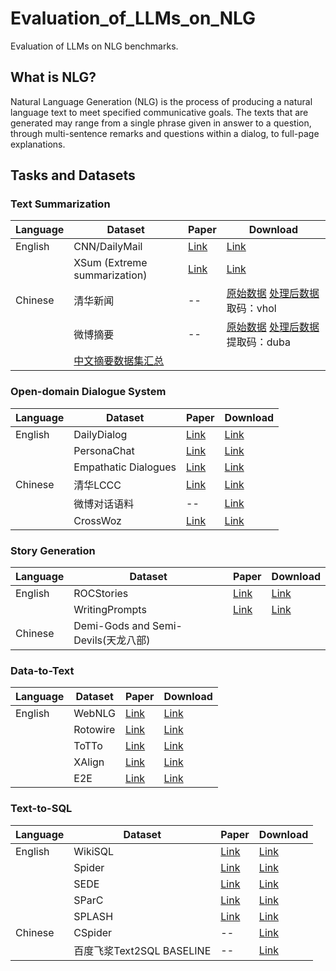 # Evaluation_of_LLMs_on_NLG
Evaluation of LLMs on NLG benchmarks.

## What is NLG?

Natural Language Generation (NLG) is the process of producing a natural language text to meet specified communicative goals. The texts that are generated may range from a single phrase given in answer to a question, through multi-sentence remarks and questions within a dialog, to full-page explanations.

## Tasks and Datasets

### Text Summarization

| Language | Dataset                                                      | Paper                                          | Download                                                     |
| -------- | ------------------------------------------------------------ | ---------------------------------------------- | ------------------------------------------------------------ |
| English  | CNN/DailyMail                                                | [Link](https://arxiv.org/pdf/1602.06023v5.pdf) | [Link](https://github.com/abisee/cnn-dailymail)              |
|          | XSum (Extreme summarization)                                 | [Link](https://arxiv.org/pdf/1808.08745v1.pdf) | [Link](https://github.com/EdinburghNLP/XSum/tree/master/XSum-Dataset) |
| Chinese  | 清华新闻                                                     | --                                             | [原始数据](http://thuctc.thunlp.org/) [处理后数据](https://pan.baidu.com/share/init?surl=a-CUtTc5xQFB9_EJaxDklA) 取码：vhol |
|          | 微博摘要                                                     | --                                             | [原始数据](https://www.jianshu.com/p/8f52352f0748?tdsourcetag=s_pcqq_aiomsg) [处理后数据](https://pan.baidu.com/share/init?surl=80aTaZe-5jopVBBJhBrTWg) 提取码：duba |
|          | [中文摘要数据集汇总](https://zhuanlan.zhihu.com/p/341398288) |                                                |                                                              |



### Open-domain Dialogue System

| Language | Dataset              | Paper                                          | Download                                                     |
| -------- | -------------------- | ---------------------------------------------- | ------------------------------------------------------------ |
| English  | DailyDialog          | [Link](https://arxiv.org/pdf/1710.03957v1.pdf) | [Link](http://yanran.li/dailydialog)                         |
|          | PersonaChat          | [Link](https://arxiv.org/abs/1801.07243)       | [Link](https://www.kaggle.com/datasets/atharvjairath/personachat) |
|          | Empathatic Dialogues | [Link](https://arxiv.org/abs/1811.00207)       | [Link](https://www.kaggle.com/datasets/atharvjairath/empathetic-dialogues-facebook-ai) |
| Chinese  | 清华LCCC             | [Link](https://arxiv.org/abs/2008.03946)       | [Link](https://github.com/thu-coai/CDial-GPT)                |
|          | 微博对话语料         | --                                             | [Link](https://github.com/codemayq/chinese_chatbot_corpus)   |
|          | CrossWoz             | [Link](https://arxiv.org/abs/2002.11893)       | [Link](https://github.com/thu-coai/CrossWoz)                 |



### Story Generation

| Language | Dataset                             | Paper                                          | Download                                                     |
| -------- | ----------------------------------- | ---------------------------------------------- | ------------------------------------------------------------ |
| English  | ROCStories                          | [Link](https://aclanthology.org/N16-1098.pdf)  | [Link](https://cs.rochester.edu/nlp/rocstories/)             |
|          | WritingPrompts                      | [Link](https://arxiv.org/pdf/1805.04833v1.pdf) | [Link](https://www.kaggle.com/ratthachat/writing-prompts)    |
| Chinese  | Demi-Gods and Semi-Devils(天龙八部) |                                                |                                                              |



### Data-to-Text

| Language | Dataset  | Paper                                          | Download                                                  |
| -------- | -------- | ---------------------------------------------- | --------------------------------------------------------- |
| English  | WebNLG   | [Link](https://aclanthology.org/P17-1017.pdf)  | [Link](https://webnlg-challenge.loria.fr/)                |
|          | Rotowire | [Link](https://arxiv.org/pdf/1707.08052v1.pdf) | [Link]()                                                  |
|          | ToTTo    | [Link](https://arxiv.org/pdf/2004.14373v3.pdf) | [Link](https://github.com/google-research-datasets/totto) |
|          | XAlign   | [Link](https://arxiv.org/pdf/2202.00291v2.pdf) | [Link](https://github.com/tushar117/XAlign)               |
|          | E2E      | [Link](https://arxiv.org/pdf/1706.09254v2.pdf) | [Link](http://www.macs.hw.ac.uk/InteractionLab/E2E/)      |



### Text-to-SQL

| Language | Dataset                   | Paper                                          | Download                                                     |
| -------- | ------------------------- | ---------------------------------------------- | ------------------------------------------------------------ |
| English  | WikiSQL                   | [Link](http://arxiv.org/abs/1709.00103)        | [Link](https://github.com/salesforce/WikiSQL)                |
|          | Spider                    | [Link](https://arxiv.org/abs/1809.08887)       | [Link](https://github.com/taoyds/spider)                     |
|          | SEDE                      | [Link](https://arxiv.org/pdf/2106.05006v1.pdf) | [Link](https://github.com/hirupert/sede)                     |
|          | SParC                     | [Link](https://arxiv.org/pdf/1906.02285v1.pdf) | [Link](https://github.com/taoyds/sparc)                      |
|          | SPLASH                    | [Link](https://arxiv.org/pdf/2005.02539v2.pdf) | [Link](https://github.com/MSR-LIT/Splash)                    |
| Chinese  | CSpider                   | --                                             | [Link](https://github.com/taolusi/chisp)                     |
|          | 百度飞浆Text2SQL BASELINE | --                                             | [Link](https://github.com/PaddlePaddle/Research/tree/master/NLP/Text2SQL-BASELINE) |
